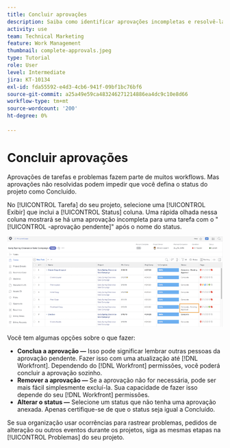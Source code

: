 ```yaml
---
title: Concluir aprovações
description: Saiba como identificar aprovações incompletas e resolvê-las para que você possa fechar seu projeto no [!DNL  Workfront].
activity: use
team: Technical Marketing
feature: Work Management
thumbnail: complete-approvals.jpeg
type: Tutorial
role: User
level: Intermediate
jira: KT-10134
exl-id: fda55592-e4d3-4cb6-941f-09bf1bc76bf6
source-git-commit: a25a49e59ca483246271214886ea4dc9c10e8d66
workflow-type: tm+mt
source-wordcount: '200'
ht-degree: 0%

---
```


# Concluir aprovações

Aprovações de tarefas e problemas fazem parte de muitos workflows. Mas aprovações não resolvidas podem impedir que você defina o status do projeto como Concluído.

No [!UICONTROL Tarefa] do seu projeto, selecione uma [!UICONTROL Exibir] que inclui a [!UICONTROL Status] coluna. Uma rápida olhada nessa coluna mostrará se há uma aprovação incompleta para uma tarefa com o &quot;[!UICONTROL -aprovação pendente]&quot; após o nome do status.

![Projeto mostrando aprovação incompleta](assets/planner-fund-approval-pending.png)

Você tem algumas opções sobre o que fazer:

* **Conclua a aprovação —** Isso pode significar lembrar outras pessoas da aprovação pendente. Fazer isso com uma atualização até [!DNL Workfront]. Dependendo do [!DNL Workfront] permissões, você poderá concluir a aprovação sozinho.
* **Remover a aprovação —** Se a aprovação não for necessária, pode ser mais fácil simplesmente excluí-la. Sua capacidade de fazer isso depende do seu [!DNL Workfront] permissões.
* **Alterar o status —** Selecione um status que não tenha uma aprovação anexada. Apenas certifique-se de que o status seja igual a Concluído.

Se sua organização usar ocorrências para rastrear problemas, pedidos de alteração ou outros eventos durante os projetos, siga as mesmas etapas na [!UICONTROL Problemas] do seu projeto.
